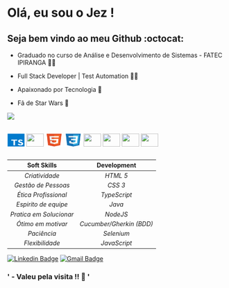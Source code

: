 # Olá, eu sou o Jez !
## Seja bem vindo ao meu Github :octocat:

<div>
  
 - Graduado no curso de Análise e Desenvolvimento de Sistemas - FATEC IPIRANGA :man_student:

 - Full Stack Developer | Test Automation 👨‍💻

 - Apaixonado por Tecnologia 💙 
 
 - Fã de Star Wars :black_heart:

<img src="https://mir-s3-cdn-cf.behance.net/project_modules/max_1200/d296dd68040289.5b4f1d967b1ee.gif" width="230">

</div>

##

<div style="display: inline_block">
  
  <img align="center" height="30" width="40" src="https://raw.githubusercontent.com/devicons/devicon/master/icons/typescript/typescript-plain.svg"/>
  <img align="center" height="30" width="40" src="https://cdn.jsdelivr.net/gh/devicons/devicon@latest/icons/angular/angular-original.svg" />
  <img align="center" height="30" width="40" src="https://raw.githubusercontent.com/devicons/devicon/master/icons/html5/html5-original.svg"/>
  <img align="center" height="30" width="40" src="https://raw.githubusercontent.com/devicons/devicon/master/icons/css3/css3-original.svg"/>
  <img align="center" height="30" width="40" src="https://cdn.jsdelivr.net/gh/devicons/devicon@latest/icons/nodejs/nodejs-original-wordmark.svg" />
  <img align="center" height="30" width="40" src="https://cdn.jsdelivr.net/gh/devicons/devicon@latest/icons/java/java-original.svg" />
  <img align="center" height="30" width="40" src="https://cdn.jsdelivr.net/gh/devicons/devicon@latest/icons/selenium/selenium-original.svg"/>
  <img align="center" height="30" width="40" src="https://cdn.jsdelivr.net/gh/devicons/devicon@latest/icons/cucumber/cucumber-plain.svg" />  

</div>

##

<div>

   |       Soft Skills       |         Development         |
   | :---------------------: | :-------------------------: |
   |    *Criatividade*       |           *HTML 5*          |
   | *Gestão de Pessoas*     |           *CSS 3*           |
   | *Ética Profissional*    |        *TypeScript*         |
   |  *Espirito de equipe*   |           *Java*            |
   | *Pratica em Solucionar* |          *NodeJS*           |
   |   *Ótimo em motivar*    |   *Cucumber/Gherkin (BDD)*  |
   |      *Paciência*        |          *Selenium*         |
   |    *Flexibilidade*      |         *JavaScript*        |
   
</div>

<div>
  
  [ ![Linkedin Badge](https://img.shields.io/badge/-LinkedIn-blue?style=flat-square&logo=Linkedin&logoColor=white&link=https://www.linkedin.com/in/jezreel-dalcin-de-santana-a758231a2)](https://www.linkedin.com/in/jezreel-dalcin-de-santana-a758231a2) 
  [![Gmail Badge](https://img.shields.io/badge/-Gmail-c14438?style=flat-square&logo=Gmail&logoColor=white&link=mailto:jezreel.dalcin30@gmail.com)](mailto:jezreel.dalcin30@gmail.com)
  
### ' - Valeu pela visita !! :call_me_hand: '

</div>

 
